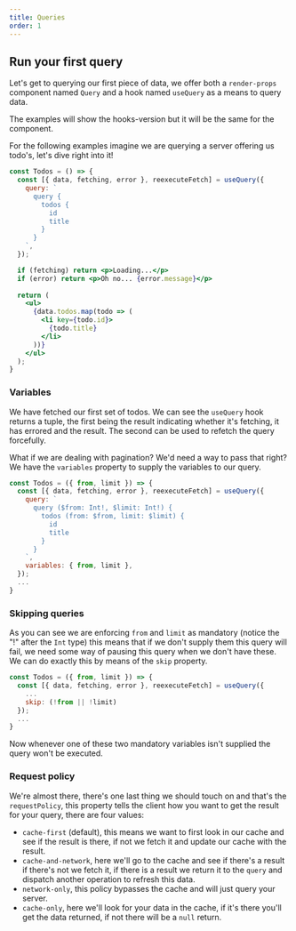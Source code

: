 ```yaml
---
title: Queries
order: 1
---
```


## Run your first query

Let's get to querying our first piece of data, we offer both a
`render-props` component named `Query` and a hook named `useQuery` as
a means to query data.

The examples will show the hooks-version but it will be the same for the component.

For the following examples imagine we are querying a server offering us todo's, let's
dive right into it!

```jsx
const Todos = () => {
  const [{ data, fetching, error }, reexecuteFetch] = useQuery({
    query: `
      query {
        todos {
          id
          title
        }
      }
    `,
  });

  if (fetching) return <p>Loading...</p>
  if (error) return <p>Oh no... {error.message}</p>
  
  return (
    <ul>
      {data.todos.map(todo => (
        <li key={todo.id}>
          {todo.title}
        </li>
      ))}
    </ul>
  );
}
```

### Variables

We have fetched our first set of todos. We can see the `useQuery` hook returns a tuple,
the first being the result indicating whether it's fetching, it has errored and the result.
The second can be used to refetch the query forcefully.

What if we are dealing with pagination? We'd need a way to pass that right?
We have the `variables` property to supply the variables to our query.

```jsx
const Todos = ({ from, limit }) => {
  const [{ data, fetching, error }, reexecuteFetch] = useQuery({
    query: `
      query ($from: Int!, $limit: Int!) {
        todos (from: $from, limit: $limit) {
          id
          title
        }
      }
    `,
    variables: { from, limit },
  });
  ...
}
```

### Skipping queries

As you can see we are enforcing `from` and `limit` as mandatory (notice the "!" after the `Int` type)
this means that if we don't supply them this query will fail, we need some way of pausing this query
when we don't have these. We can do exactly this by means of the `skip` property.

```jsx
const Todos = ({ from, limit }) => {
  const [{ data, fetching, error }, reexecuteFetch] = useQuery({
    ...
    skip: (!from || !limit)
  });
  ...
}
```

Now whenever one of these two mandatory variables isn't supplied the query won't be executed.

### Request policy

We're almost there, there's one last thing we should touch on and that's the `requestPolicy`,
this property tells the client how you want to get the result for your query, there are four values:

- `cache-first` (default), this means we want to first look in our cache and see if the result is there, if not
  we fetch it and update our cache with the result.
- `cache-and-network`, here we'll go to the cache and see if there's a result if there's not we fetch it, if there
  is a result we return it to the `query` and dispatch another operation to refresh this data.
- `network-only`, this policy bypasses the cache and will just query your server.
- `cache-only`, here we'll look for your data in the cache, if it's there you'll get the data returned, if not
  there will be a `null` return.
